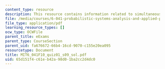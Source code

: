 ```yaml
---
content_type: resource
description: This resource contains information related to simultaneously and independently.
file: /media/courses/6-041-probabilistic-systems-analysis-and-applied-probability-fall-2010/65d151f4c61eb42a98d01ba2cc2d4dc0_MIT6_041F10_quiz01_s09_sol.pdf
file_type: application/pdf
learning_resource_types: []
ocw_type: OCWFile
parent_title: eExams
parent_type: CourseSection
parent_uid: fa676672-66b4-16cd-9070-c155e20ea095
resourcetype: Document
title: MIT6_041F10_quiz01_s09_sol.pdf
uid: 65d151f4-c61e-b42a-98d0-1ba2cc2d4dc0
---
```


